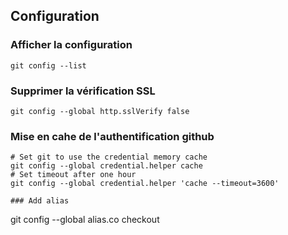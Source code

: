 ## Configuration
### Afficher la configuration
```
git config --list
```
### Supprimer la vérification SSL
```
git config --global http.sslVerify false
```
### Mise en cahe de l'authentification github
```
# Set git to use the credential memory cache
git config --global credential.helper cache
# Set timeout after one hour
git config --global credential.helper 'cache --timeout=3600'

### Add alias
```
git config --global alias.co checkout
```
